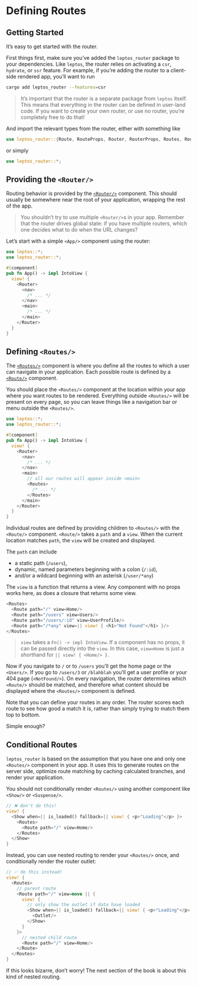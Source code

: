 # Defining Routes

## Getting Started

It’s easy to get started with the router.

First things first, make sure you’ve added the `leptos_router` package to your dependencies. Like `leptos`, the router relies on activating a `csr`, `hydrate`, or `ssr` feature. For example, if you’re adding the router to a client-side rendered app, you’ll want to run 
```sh 
cargo add leptos_router --features=csr 
```

> It’s important that the router is a separate package from `leptos` itself. This means that everything in the router can be defined in user-land code. If you want to create your own router, or use no router, you’re completely free to do that!

And import the relevant types from the router, either with something like

```rust
use leptos_router::{Route, RouteProps, Router, RouterProps, Routes, RoutesProps};
```

or simply

```rust
use leptos_router::*;
```

## Providing the `<Router/>`

Routing behavior is provided by the [`<Router/>`](https://docs.rs/leptos_router/latest/leptos_router/fn.Router.html) component. This should usually be somewhere near the root of your application, wrapping the rest of the app.

> You shouldn’t try to use multiple `<Router/>`s in your app. Remember that the router drives global state: if you have multiple routers, which one decides what to do when the URL changes?

Let’s start with a simple `<App/>` component using the router:

```rust
use leptos::*;
use leptos_router::*;

#[component]
pub fn App() -> impl IntoView {
  view! {
    <Router>
      <nav>
        /* ... */
      </nav>
      <main>
        /* ... */
      </main>
    </Router>
  }
}
```

## Defining `<Routes/>`

The [`<Routes/>`](https://docs.rs/leptos_router/latest/leptos_router/fn.Routes.html) component is where you define all the routes to which a user can navigate in your application. Each possible route is defined by a [`<Route/>`](https://docs.rs/leptos_router/latest/leptos_router/fn.Route.html) component.

You should place the `<Routes/>` component at the location within your app where you want routes to be rendered. Everything outside `<Routes/>` will be present on every page, so you can leave things like a navigation bar or menu outside the `<Routes/>`.

```rust
use leptos::*;
use leptos_router::*;

#[component]
pub fn App() -> impl IntoView {
  view! {
    <Router>
      <nav>
        /* ... */
      </nav>
      <main>
        // all our routes will appear inside <main>
        <Routes>
          /* ... */
        </Routes>
      </main>
    </Router>
  }
}
```

Individual routes are defined by providing children to `<Routes/>` with the `<Route/>` component. `<Route/>` takes a `path` and a `view`. When the current location matches `path`, the `view` will be created and displayed.

The `path` can include

- a static path (`/users`),
- dynamic, named parameters beginning with a colon (`/:id`),
- and/or a wildcard beginning with an asterisk (`/user/*any`)

The `view` is a function that returns a view. Any component with no props works here, as does a closure that returns some view.

```rust
<Routes>
  <Route path="/" view=Home/>
  <Route path="/users" view=Users/>
  <Route path="/users/:id" view=UserProfile/>
  <Route path="/*any" view=|| view! { <h1>"Not Found"</h1> }/>
</Routes>
```

> `view` takes a `Fn() -> impl IntoView`. If a component has no props, it can be passed directly into the `view`. In this case, `view=Home` is just a shorthand for `|| view! { <Home/> }`.

Now if you navigate to `/` or to `/users` you’ll get the home page or the `<Users/>`. If you go to `/users/3` or `/blahblah` you’ll get a user profile or your 404 page (`<NotFound/>`). On every navigation, the router determines which `<Route/>` should be matched, and therefore what content should be displayed where the `<Routes/>` component is defined.

Note that you can define your routes in any order. The router scores each route to see how good a match it is, rather than simply trying to match them top to bottom.

Simple enough?

## Conditional Routes

`leptos_router` is based on the assumption that you have one and only one `<Routes/>` component in your app. It uses this to generate routes on the server side, optimize route matching by caching calculated branches, and render your application.

You should not conditionally render `<Routes/>` using another component like `<Show/>` or `<Suspense/>`.

```rust
// ❌ don't do this!
view! {
  <Show when=|| is_loaded() fallback=|| view! { <p>"Loading"</p> }>
    <Routes>
      <Route path="/" view=Home/>
    </Routes>
  </Show>
}
```

Instead, you can use nested routing to render your `<Routes/>` once, and conditionally render the router outlet:

```rust
// ✅ do this instead!
view! {
  <Routes>
    // parent route
    <Route path="/" view=move || {
      view! {
        // only show the outlet if data have loaded
        <Show when=|| is_loaded() fallback=|| view! { <p>"Loading"</p> }>
          <Outlet/>
        </Show>
      }
    }>
      // nested child route
      <Route path="/" view=Home/>
    </Route>
  </Routes>
}
```

If this looks bizarre, don’t worry! The next section of the book is about this kind of nested routing.
